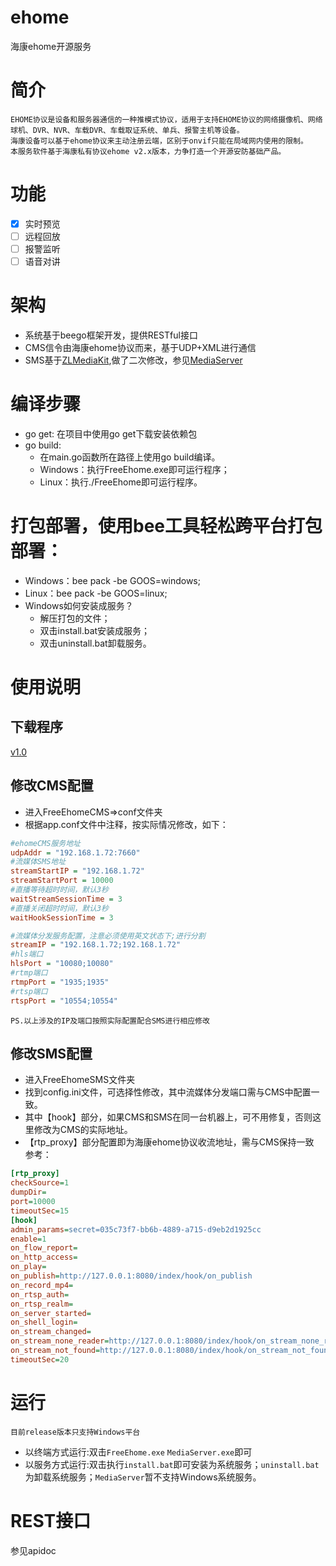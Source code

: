 # ehome
海康ehome开源服务
# 简介
    EHOME协议是设备和服务器通信的一种推模式协议，适用于支持EHOME协议的网络摄像机、网络球机、DVR、NVR、车载DVR、车载取证系统、单兵、报警主机等设备。
    海康设备可以基于ehome协议来主动注册云端，区别于onvif只能在局域网内使用的限制。
    本服务软件基于海康私有协议ehome v2.x版本，力争打造一个开源安防基础产品。
# 功能
- [X] 实时预览
- [ ] 远程回放
- [ ] 报警监听
- [ ] 语音对讲

# 架构
- 系统基于beego框架开发，提供RESTful接口
- CMS信令由海康ehome协议而来，基于UDP+XML进行通信
- SMS基于[ZLMediaKit](https://github.com/xia-chu/ZLMediaKit),做了二次修改，参见[MediaServer](https://github.com/kqbi/ZLMediaKit.git)
# 编译步骤
- go get:
    在项目中使用go get下载安装依赖包
- go build:
    - 在main.go函数所在路径上使用go build编译。
    - Windows：执行FreeEhome.exe即可运行程序；
    - Linux：执行./FreeEhome即可运行程序。
# 打包部署，使用bee工具轻松跨平台打包部署：
- Windows：bee pack -be GOOS=windows;
- Linux：bee pack -be GOOS=linux;
- Windows如何安装成服务？
    - 解压打包的文件；
    - 双击install.bat安装成服务；
    - 双击uninstall.bat卸载服务。
  
# 使用说明
## 下载程序
[v1.0](https://github.com/tsingeye/FreeEhome/releases)
## 修改CMS配置
- 进入FreeEhomeCMS=>conf文件夹
- 根据app.conf文件中注释，按实际情况修改，如下：
```ini
#ehomeCMS服务地址
udpAddr = "192.168.1.72:7660"
#流媒体SMS地址
streamStartIP = "192.168.1.72"
streamStartPort = 10000
#直播等待超时时间，默认3秒
waitStreamSessionTime = 3
#直播关闭超时时间，默认3秒
waitHookSessionTime = 3

#流媒体分发服务配置，注意必须使用英文状态下;进行分割
streamIP = "192.168.1.72;192.168.1.72"
#hls端口
hlsPort = "10080;10080"
#rtmp端口
rtmpPort = "1935;1935"
#rtsp端口
rtspPort = "10554;10554"
```
`PS.以上涉及的IP及端口按照实际配置配合SMS进行相应修改`
## 修改SMS配置
- 进入FreeEhomeSMS文件夹
- 找到config.ini文件，可选择性修改，其中流媒体分发端口需与CMS中配置一致。
- 其中【hook】部分，如果CMS和SMS在同一台机器上，可不用修复，否则这里修改为CMS的实际地址。
- 【rtp_proxy】部分配置即为海康ehome协议收流地址，需与CMS保持一致  
参考：
```ini
[rtp_proxy]
checkSource=1
dumpDir=
port=10000
timeoutSec=15
[hook]
admin_params=secret=035c73f7-bb6b-4889-a715-d9eb2d1925cc
enable=1
on_flow_report=
on_http_access=
on_play=
on_publish=http://127.0.0.1:8080/index/hook/on_publish
on_record_mp4=
on_rtsp_auth=
on_rtsp_realm=
on_server_started=
on_shell_login=
on_stream_changed=
on_stream_none_reader=http://127.0.0.1:8080/index/hook/on_stream_none_reader
on_stream_not_found=http://127.0.0.1:8080/index/hook/on_stream_not_found
timeoutSec=20
```
# 运行
`目前release版本只支持Windows平台`  
- 以终端方式运行:双击`FreeEhome.exe` `MediaServer.exe`即可
- 以服务方式运行:双击执行`install.bat`即可安装为系统服务；`uninstall.bat`为卸载系统服务；`MediaServer`暂不支持Windows系统服务。
# REST接口
参见apidoc
